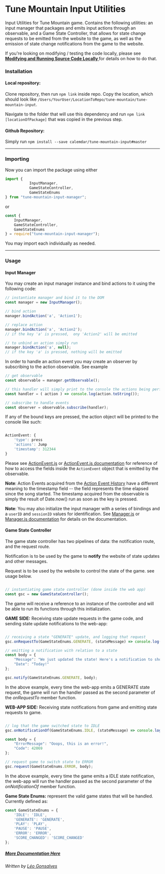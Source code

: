 # Tune Mountain Input Utilities
Input Utilities for Tune Mountain game. Contains the following utilities: an input manager that packages and emits
 input actions
 through an
 observable, and a Game State Controller, that allows for state change requests to be emitted from the website to the
  game, as well as the emission of state change notifications from the game to the website.

If you're looking on modifying / testing the code locally, please see **[Modifying and Running Source Code Locally
](./docs/ModifyingSourceCode.MD)** for details on how to do that.

### Installation
#### Local repository:
Clone repository, then run `npm link` inside repo.
Copy the location, which should look like `/Users/YourUser/LocationToRepo/tune-mountain/tune-mountain-input`.

Navigate to the folder that will use this dependency and run `npm link [locationOfPackage]` that was copied in the
 previous step.
 
#### Github Repository:
Simply run `npm install --save calemdar/tune-mountain-input#master`

---

### Importing

Now you can import the package using either

```javascript
import {
           InputManager,
           GameStateController,
           GameStateEnums
} from "tune-mountain-input-manager";
```

or

```javascript
const {
    InputManager,
    GameStateController,
    GameStateEnums
} = require("tune-mountain-input-manager");
```

You may import each individually as needed.

---

### Usage
#### Input Manager
You may create an input manager instance and bind actions to it using the following code:

```javascript
// instantiate manager and bind it to the DOM
const manager = new InputManager();

// bind action
manager.bindAction('a', 'Action1');

// replace action
manager.bindAction('a', 'Action2');
// if the key 'a' is pressed,  ony 'Action2' will be emitted

// to unbind an action simply run
manager.bindAction('a', null);
// if the key 'a' is pressed, nothing will be emitted

```

In order to handle an action event you may create an observer by subscribing to the action observable. See example
```javascript
// get observable
const observable = manager.getObservable();

// this handler will simply print to the console the actions being performed
const handler = ( action ) => console.log(action.toString());

// subscribe to handle events
const observer = observable.subscribe(handler);
```

If any of the bound keys are pressed, the action object will be printed to the console like such:
```javascript

ActionEvent: {
    'type': press
    'actions': Jump
    'timestamp': 312344
}

```

Please see [ActionEvent.js](./src/utils/ActionEvent.js) or [ActionEvent.js documentation](./docs/src/ActionEvent.MD) for reference of
 how to
 access the fields inside the
 `ActionEvent` object that is emitted by the observable.
 
**Note**: Action Events acquired from the [Action Event History](./docs/src/ActionHistory.MD) have a different meaning to the timestamp field -- the field represents the time elapsed since the song started. The timestamp acquired from the observable is simply the result of Date.now() run as soon as the key is pressed.
 
**Note**: You may also initialize the input manager with a series of bindings and 
a `userID` and `sessionID` values for identification. See [Manager.js](./src/Manager.js) or [Manager.js documentation](./docs/src/Manager.MD) for details on the
 documentation.
 
#### Game State Controller
The game state controller has two pipelines of data: the notification route, and the request route.

Notification is to be used by the game to **notify** the website of state updates and other messages.

Request is to be used by the website to control the state of the game. see usage below.

```javascript

// instantiating game state controller (done inside the web app)
const gsc = new GameStateController();

```

The game will receive a reference to an instance of the controller and will be able to run its functions through this
 initialization.
 
**GAME SIDE:** Receiving state update requests in the game code, and sending state update notifications to the web-app:
```javascript

// receiving a state "GENERATE" update, and logging that request
gsc.onRequestTo(GameStateEnums.GENERATE, (stateMessage) => console.log(stateMessage));

// emitting a notification with relation to a state
const body = {
    "Message": "We just updated the state! Here's a notification to show it!",
    "Date": "Today!"
};

gsc.notify(GameStateEnums.GENERATE, body);

```

In the above example, every time the web-app emits a GENERATE state request, the game will run the handler passed as
 the second parameter of the _onRequestTo_ member function.

**WEB-APP SIDE:** Receiving state notifications from game and emitting state requests to game.
```javascript

// log that the game switched state to IDLE
gsc.onNotificationOf(GameStateEnums.IDLE, (stateMessage) => console.log(stateMessage));

const body = {
    "ErrorMessage": "Ooops, this is an error!",
    "Code": 42069
};

// request game to switch state to ERROR
gsc.request(GameStateEnums.ERROR, body);

```
In the above example, every time the game emits a IDLE state notification, the web-app will run the handler passed as
 the second parameter of the _onNotificationOf_ member function.

**Game State Enums:** represent the valid game states that will be handled. Currently defined as:
```javascript
const GameStateEnums = {
    'IDLE': 'IDLE',
    'GENERATE': 'GENERATE',
    'PLAY': 'PLAY',
    'PAUSE': 'PAUSE',
    'ERROR': 'ERROR',
    'SCORE_CHANGED': 'SCORE_CHANGED'
};
```

##### [More Documentation Here](./docs/src/)
 
_Written by [Léo Gonsalves](https://github.com/lcgonsalves)_
